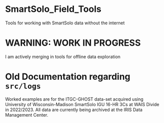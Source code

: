 # SmartSolo_Field_Tools
Tools for working with SmartSolo data without the internet

# WARNING: WORK IN PROGRESS
I am actively merging in tools for offline data exploration


# Old Documentation regarding `src/logs`
Worked examples are for the ITGC-GHOST data-set acquired using University of Wisconsin-Madison SmartSolo IGU 16-HR 3Cs at WAIS Divide in 2022/2023. All data are currently being archived
at the IRIS Data Management Center.
